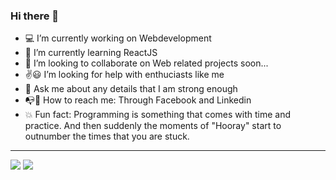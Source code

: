 ### Hi there 👋

<!--
**Abhiramborige/Abhiramborige** is a ✨ _special_ ✨ repository because its `README.md` (this file) appears on your GitHub profile.

Here are some ideas to get you started:-->

- :computer: I’m currently working on Webdevelopment
- :telescope: I’m currently learning ReactJS
- :memo: I’m looking to collaborate on Web related projects soon...
- :v::smiley: I’m looking for help with enthuciasts like me
- :orange_book: Ask me about any details that I am strong enough
- :mailbox_with_no_mail::postbox: How to reach me: Through Facebook and Linkedin
- :boom: Fun fact: Programming is something that comes with time and practice. And then suddenly the moments of "Hooray" start to outnumber the times that you are stuck.

*** 
<img src="https://github-readme-stats.vercel.app/api?username=Abhiramborige&show_icons=true&title_color=f8d49d&icon_color=db6400&text_color=eeeeee&bg_color=222831">
<img src="https://github-readme-stats.vercel.app/api/top-langs/?username=Abhiramborige&layout=compact&bg_color=222831&text_color=eeeeee&title_color=f8d49d&langs_count=8">

